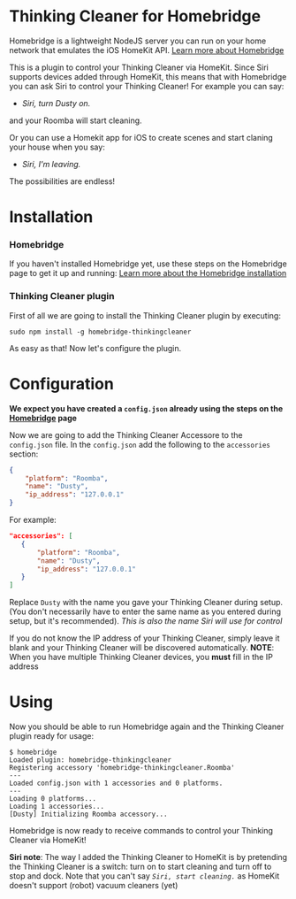 # Thinking Cleaner for Homebridge

Homebridge is a lightweight NodeJS server you can run on your home network that emulates the iOS HomeKit API. [Learn more about Homebridge](https://github.com/nfarina/homebridge)

This is a plugin to control your Thinking Cleaner via HomeKit. 
Since Siri supports devices added through HomeKit, this means that with Homebridge you can ask Siri to control your Thinking Cleaner! For example you can say:

 * _Siri, turn Dusty on._
 
and your Roomba will start cleaning.

Or you can use a Homekit app for iOS to create scenes and start claning your house when you say: 

 * _Siri, I'm leaving._
 
The possibilities are endless!
 
# Installation

### Homebridge
If you haven't installed Homebridge yet, use these steps on the Homebridge page to get it up and running: [Learn more about the Homebridge installation](https://github.com/nfarina/homebridge)

### Thinking Cleaner plugin

First of all we are going to install the Thinking Cleaner plugin by executing:

    sudo npm install -g homebridge-thinkingcleaner

As easy as that! Now let's configure the plugin.

# Configuration

**We expect you have created a `config.json` already using the steps on the [Homebridge](https://github.com/nfarina/homebridge) page**

Now we are going to add the Thinking Cleaner Accessore to the `config.json` file. In the `config.json` add the following to the `accessories` section:

```JSON
{
    "platform": "Roomba",
    "name": "Dusty",
    "ip_address": "127.0.0.1"
}   
```

For example:
 ```JSON
"accessories": [
    {
        "platform": "Roomba",
        "name": "Dusty",
        "ip_address": "127.0.0.1"
    }   
]
```

Replace `Dusty` with the name you gave your Thinking Cleaner during setup. (You don't necessarily have to enter the same name as you entered during setup, but it's recommended). *_This is also the name Siri will use for control_*

If you do not know the IP address of your Thinking Cleaner, simply leave it blank and your Thinking Cleaner will be discovered automatically.
**NOTE**: When you have multiple Thinking Cleaner devices, you **must** fill in the IP address

# Using

Now you should be able to run Homebridge again and the Thinking Cleaner plugin ready for usage:

    $ homebridge
    Loaded plugin: homebridge-thinkingcleaner
    Registering accessory 'homebridge-thinkingcleaner.Roomba'
    ---
    Loaded config.json with 1 accessories and 0 platforms.
    ---
    Loading 0 platforms...
    Loading 1 accessories...
    [Dusty] Initializing Roomba accessory...

Homebridge is now ready to receive commands to control your Thinking Cleaner via HomeKit!

**Siri note**: The way I added the Thinking Cleaner to HomeKit is by pretending the Thinking Cleaner is a switch: turn on to start cleaning and turn off to stop and dock. Note that you can't say _`Siri, start cleaning.`_ as HomeKit doesn't support (robot) vacuum cleaners (yet)